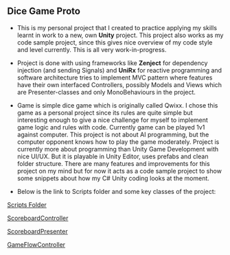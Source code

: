Dice Game Proto
-
- This is my personal project that I created to practice applying my skills learnt in work to a new, own **Unity** project. This project also works as my code sample project, since this gives nice overview of my code style and level currently. This is all very work-in-progress.


- Project is done with using frameworks like **Zenject** for dependency injection (and sending Signals) and **UniRx** for reactive programming and software architecture tries to implement MVC pattern where features have their own interfaced Controllers, possibly Models and Views which are Presenter-classes and only MonoBehaviours in the project.


- Game is simple dice game which is originally called Qwixx. I chose this game as a personal project since its rules are quite simple but interesting enough to give a nice challenge for myself to implement game logic and rules with code. Currently game can be played 1v1 against computer. This project is not about AI programming, but the computer opponent knows how to play the game moderately. Project is currently more about programming than Unity Game Development with nice UI/UX. But it is playable in Unity Editor, uses prefabs and clean folder structure. There are many features and improvements for this project on my mind but for now it acts as a code sample project to show some snippets about how my C# Unity coding looks at the moment.


- Below is the link to Scripts folder and some key classes of the project:

[Scripts Folder](Assets/Scripts)

[ScoreboardController](Assets/Scripts/Scoreboard/ScoreboardController.cs)

[ScoreboardPresenter](Assets/Scripts/Scoreboard/ScoreboardPresenter.cs)

[GameFlowController](Assets/Scripts/GameFlow/GameFlowController.cs)




